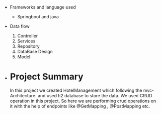 * Frameworks and language used
  
    * Springboot and java
* Data flow
  1. Controller
  2. Services
  3. Repository
  4. DataBase Design
  5. Model
 

* # Project Summary
   In this project we created HotelManagement which following the mvc-Architecture. and used h2 database to store the data. We used CRUD operation in this project. So here we are performing crud operations on it with the help of endpoints like @GetMapping , @PostMapping etc.
